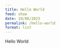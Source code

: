 ```yaml
---
title: Hello World
feed: show
date: 19/08/2023
permalink: /hello-world
format: list
---
```


Hello World